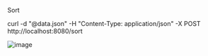 Sort


curl -d "@data.json"  -H "Content-Type: application/json"  -X POST http://localhost:8080/sort


 
![image](https://drive.google.com/uc?export=view&id=1drx1VBen9ft40PiIzZfaPBI9NS9FpiJl)
 

